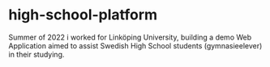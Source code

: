 # high-school-platform
Summer of 2022 i worked for Linköping University, building a demo Web Application aimed to assist Swedish High School students (gymnasieelever) in their studying.
